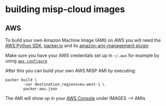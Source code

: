 # building misp-cloud images

## AWS

To build your own Amazon Machine Image (AMI) on AWS you will need the [AWS Python SDK](https://aws.amazon.com/sdk-for-python/), [packer.io](https://packer.io/downloads.html) and its [amazon-ami-management plugin](https://github.com/wata727/packer-post-processor-amazon-ami-management)

Make sure you have your AWS credentials set up in `~/.aws` for example by using [`aws configure`](https://docs.aws.amazon.com/cli/latest/userguide/cli-chap-getting-started.html)

After this you can build your own AWS MISP AMI by executing:
```
packer build \
        -var destination_regions=eu-west-1 \
        packer-aws.json
```
The AMI will show up in your [AWS Console](https://eu-west-1.console.aws.amazon.com/ec2/v2/home?region=eu-west-1) under IMAGES --> AMIs
